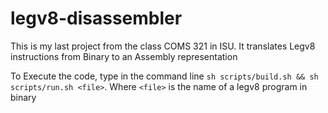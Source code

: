 # legv8-disassembler
This is my last project from the class COMS 321 in ISU. It translates Legv8 instructions from Binary to an Assembly representation

To Execute the code, type in the command line `sh scripts/build.sh && sh scripts/run.sh <file>`. Where `<file>` is the name of a legv8 program in binary
